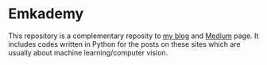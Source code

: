 # Emkademy

This repository is a complementary reposity to [my blog](https://emkademy.com/research) and [Medium](https://medium.com/@emkademy) page. It includes codes written in Python for the posts on these sites which are usually about machine learning/computer vision.
